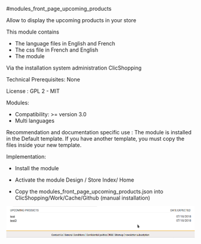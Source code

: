 #modules_front_page_upcoming_products

Allow to display the upcoming products in your store

This module contains

- The language files in English and French
- The css file in French and English
- The module
  
Via the installation system administration ClicShopping

Technical Prerequisites: None

License : GPL 2 - MIT

Modules:

- Compatibility: >= version 3.0
- Multi languages

Recommendation and documentation specific use :
The module is installed in the Default template.
If you have another template, you must copy the files inside your new template.


Implementation:

- Install the module 
- Activate the module Design / Store Index/ Home

- Copy the modules_front_page_upcoming_products.json into ClicShopping/Work/Cache/Github (manual installation)

![image](https://github.com/ClicShoppingOfficialModulesV3/modules_front_page_upcoming_products/blob/master/ModuleInfosJson/image.png)
